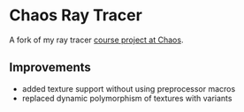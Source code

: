 # Chaos Ray Tracer
A fork of my ray tracer [course project at Chaos](https://github.com/Chaos-Ray-Tracing-Vladislav/course-assignment-DanielHalachev). 
## Improvements
- added texture support without using preprocessor macros
- replaced dynamic polymorphism of textures with variants
